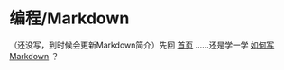 # 编程/Markdown

（还没写，到时候会更新Markdown简介）先回 [首页](https://guleixibian2009.github.io/) ......还是学一学 [如何写Markdown](https://guleixibian2009.github.io/Code/Python/01/) ？